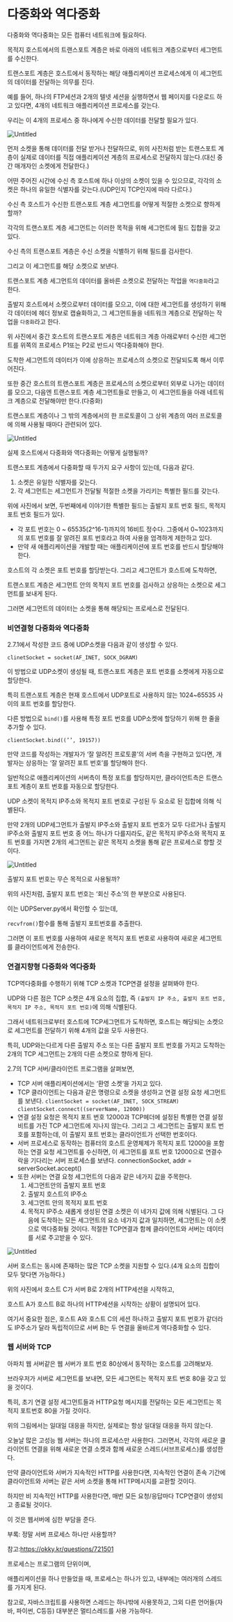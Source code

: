 # 다중화와 역다중화

다중화와 역다중화는 모든 컴퓨터 네트워크에 필요하다.

목적지 호스트에서의 트랜스포트 계층은 바로 아래의 네트워크 계층으로부터 세그먼트를 수신한다.

트랜스포트 계층은 호스트에서 동작하는 해당 애플리케이션 프로세스에게 이 세그먼트의 데이터를 전달하는 의무를 진다.

예를 들어, 하나의 FTP세션과 2개의 텔넷 세션을 실행하면서 웹 페이지를 다운로드 하고 있다면, 4개의 네트워크 애플리케이션 프로세스를 갖는다.

우리는 이 4개의 프로세스 중 하나에게 수신한 데이터를 전달할 필요가 있다.

![Untitled](https://user-images.githubusercontent.com/86337233/211320111-82e0f6d5-f5f7-436c-8d5c-a3be0b178547.png)

먼저 소켓을 통해 데이터를 전달 받거나 전달하므로, 위의 사진처럼 받는 트랜스포트 계층이 실제로 데이터를 직접 애플리케이션 계층의 프로세스로 전달하지 않는다.(대신 중간 매개자인 소켓에게 전달한다.)

어떤 주어진 시간에 수신 측 호스트에 하나 이상의 소켓이 있을 수 있으므로, 각각의 소켓은 하나의 유일한 식별자를 갖는다.(UDP인지 TCP인지에 따라 다르다.)

수신 측 호스트가 수신한 트랜스포트 계층 세그먼트를 어떻게 적절한 소켓으로 향하게 할까?

각각의 트랜스포트 계층 세그먼트는 이러한 목적을 위해 세그먼트에 필드 집합을 갖고 있다.

수신 측의 트랜스포트 계층은 수신 소켓을 식별하기 위해 필드를 검사한다.

그리고 이 세그먼트를 해당 소켓으로 보낸다.

트랜스포트 계층 세그먼트의 데이터를 올바른 소켓으로 전달하는 작업을 `역다중화`라고 한다.

출발지 호스트에서 소켓으로부터 데이터를 모으고, 이에 대한 세그먼트를 생성하기 위해 각 데이터에 헤더 정보로 캡슐화하고, 그 세그먼트들을 네트워크 계층으로 전달하는 작업을 `다중화`라고 한다.

위 사진에서 중간 호스트의 트랜스포트 계층은 네트워크 계층 아래로부터 수신한 세그먼트를 위쪽의 프로세스 P1또는 P2로 반드시 역다중화해야 한다.

도착한 세그먼트의 데이터가 이에 상응하는 프로세스의 소켓으로 전달되도록 해서 이루어진다.

또한 중간 호스트의 트랜스포트 계층은 프로세스의 소켓으로부터 외부로 나가는 데이터를 모으고, 다음엔 트랜스포트 계층 세그먼트들로 만들고, 이 세그먼트들을 아래 네트워크 계층으로 전달해야만 한다.(다중화)

트랜스포트 계층이나 그 밖의 계층에서의 한 프로토콜이 그 상위 계층의 여러 프로토콜에 의해 사용될 때마다 관련되어 있다.

![Untitled](https://user-images.githubusercontent.com/86337233/211320125-ff37b76f-2ad8-43d8-9b1a-56872c592a5c.png)

실제 호스트에서 다중화와 역다중화는 어떻게 실행될까?

트랜스포트 계층에서 다중화할 때 두가지 요구 사항이 있는데, 다음과 같다.

1. 소켓은 유일한 식별자를 갖는다.
2. 각 세그먼트는 세그먼트가 전달될 적절한 소켓을 가리키는 특별한 필드를 갖는다.

위에 사진에서 보면, 두번째에세 이야기한 특별한 필드는 출발지 포트 번호 필드, 목적지 포트 번호 필드가 있다.

- 각 포트 번호는 0 ~ 65535(2^16-1)까지의 16비트 정수다. 그중에서 0~1023까지의 포트 번호를 잘 알려진 포트 번호라고 하여 사용을 엄격하게 제한하고 있다.
- 만약 새 애플리케이션을 개발할 때는 애플리케이션에 포트 번호를 반드시 할당해야 한다.

호스트의 각 소켓은 포트 번호를 할당받는다. 그리고 세그먼트가 호스트에 도착하면,

트랜스포트 계층은 세그먼트 안의 목적지 포트 번호를 검사하고 상응하는 소켓으로 세그먼트를 보내게 된다.

그러면 세그먼트의 데이터는 소켓을 통해 해당되는 프로세스로 전달된다.

### 비연결형 다중화와 역다중화

2.7.1에서 작성한 코드 중에 UDP소켓을 다음과 같이 생성할 수 있다.

`clinetSocket = socket(AF_INET, SOCK_DGRAM)`

이 방법으로 UDP소켓이 생성될 때, 트랜스포트 계층은 포트 번호를 소켓에게 자동으로 할당한다.

특히 트랜스포트 계층은 현재 호스트에서 UDP포트로 사용하지 않는 1024~65535 사이의 포트 번호를 할당한다.

다른 방법으로 `bind()`를 사용해 특정 포트 번호를 UDP소켓에 할당하기 위해 한 줄을 추가할 수 있다.

`clientSocket.bind((’’, 19157))`

만약 코드를 작성하는 개발자가 ‘잘 알려진 프로토콜’의 서버 측을 구현하고 있다면, 개발자는 상응하는 ‘잘 알려진 포트 번호’를 할당해야 한다.

일반적으로 애플리케이션의 서버측이 특정 포트를 할당하지만, 클라이언트측은 트랜스포트 계층이 포트 번호를 자동으로 할당한다.

UDP 소켓이 목적지 IP주소와 목적지 포트 번호로 구성된 두 요소로 된 집합에 의해 식별된다.

만약 2개의 UDP세그먼트가 출발지 IP주소와 출발지 포트 번호가 모두 다르거나 출발지 IP주소와 출발지 포트 번호 중 어느 하나가 다를지라도, 같은 목적지 IP주소와 목적지 포트 번호를 가지면 2개의 세그먼트는 같은 목적지 소켓을 통해 같은 프로세스로 향할 것이다.

![Untitled](https://user-images.githubusercontent.com/86337233/211320120-b319557b-49d0-47d8-a7f5-671cb51131d8.png)

출발지 포트 번호는 무슨 목적으로 사용될까?

위의 사진처럼, 출발지 포트 번호는 ‘회신 주소’의 한 부분으로 사용된다.

이는 UDPServer.py에서 확인할 수 있는데,

`recvfrom()`함수를 통해 출발지 포트번호를 추출한다.

그러면 이 포트 번호를 사용하여 새로운 목적지 포트 번호로 사용하여 새로운 세그먼트를 클라이언트에게 전송한다.

### 연결지향형 다중화와 역다중화

TCP역다중화를 수행하기 위해 TCP 소켓과 TCP연결 설정을 살펴봐야 한다.

UDP와 다른 점은 TCP 소켓은 4개 요소의 집합, 즉 `(출발지 IP 주소, 출발지 포트 번호, 목적지 IP 주소, 목적지 포트 번호)`에 의해 식별된다.

그래서 네트워크로부터 호스트에 TCP세그먼트가 도착하면, 호스트는 해당되는 소켓으로 세그먼트를 전달하기 위해 4개의 값을 모두 사용한다.

특히, UDP와는다르게 다른 출발지 주소 또는 다른 출발지 포트 번호를 가지고 도착하는 2개의 TCP 세그먼트는 2개의 다른 소켓으로 향하게 된다.

2.7의 TCP 서버/클라이언트 프로그램을 살펴보면,

- TCP 서버 애플리케이션에서는 ‘환영 소켓’을 가지고 있다.
- TCP 클라이언트는 다음과 같은 명령으로 소켓을 생성하고 연결 설정 요청 세그먼트를 보낸다.
  `clientSocket = socket(AF_INET, SOCK_STREAM)`
  `clientSocket.connect((serverName, 12000))`
- 연결 설정 요청은 목적지 포트 번호 12000과 TCP헤더에 설정된 특별한 연결 설정 비트를 가진 TCP 세그먼트에 지나지 않는다.
  그리고 그 세그먼트는 출발지 포트 번호를 포함하는데, 이 출발지 포트 번호는 클라이언트가 선택한 번호이다.
- 서버 프로세스로 동작하는 컴퓨터의 호스트 운영체제가 목적지 포트 12000을 포함하는 연결 요청 세그먼트를 수신하면, 이 세그먼트를 포트 번호 12000으로 연결수락을 기다리는 서버 프로세스를 보낸다.
  connectionSocket, addr = serverSocket.accept()
- 또한 서버는 연결 요청 세그먼트의 다음과 같은 네가지 값을 주목한다.
  1. 세그먼트안의 출발지 포트 번호
  2. 출발지 호스트의 IP주소
  3. 세그먼트 안의 목적지 포트 번호
  4. 목적지 IP주소
  새롭게 생성된 연결 소켓은 이 네가지 값에 의해 식별된다.
  그 다음에 도착하는 모든 세그먼트의 요소 네가지 값과 일치하면, 세그먼트는 이 소켓으로 역다중화될 것이다.
  적절한 TCP연결과 함께 클라이언트와 서버는 데이터를 서로 주고받을 수 있다.

![Untitled](https://user-images.githubusercontent.com/86337233/211320137-5c90b955-b4b2-4dcb-ab04-8f25e6b24d2e.png)

서버 호스트는 동시에 존재하는 많은 TCP 소켓을 지원할 수 있다.(4개 요소의 집합이 모두 맞다면 가능하다.)

위의 사진에서 호스트 C가 서버 B로 2개의 HTTP세션을 시작하고,

호스트 A가 호스트 B로 하나의 HTTP세션을 시작하는 상황이 설명되어 있다.

여기서 중요한 점은, 호스트 A와 호스트 C의 세션 하나하고 출발지 포트 번호가 같더라도 IP주소가 달라 독립적이므로 서버 B는 두 연결을 올바르게 역다중화할 수 있다.

### 웹 서버와 TCP

아파치 웹 서버같은 웹 서버가 포트 번호 80상에서 동작하는 호스트를 고려해보자.

브라우저가 서버로 세그먼트를 보내면, 모든 세그먼트는 목적지 포트 번호 80을 갖고 있을 것이다.

특히, 초기 연결 설정 세그먼트들과 HTTP요청 메시지를 전달하는 모든 세그먼트는 목적지 포트번호 80을 가질 것이다.

위의 그림에서는 일대일 대응을 하지만, 실제로는 항상 일대일 대응을 하지 않는다.

오늘날 많은 고성능 웹 서버는 하나의 프로세스만 사용한다. 그러면서, 각각의 새로운 클라이언트 연결을 위해 새로운 연결 소켓과 함께 새로운 스레드(서브프로세스)를 생성한다.

만약 클라이언트와 서버가 지속적인 HTTP를 사용한다면, 지속적인 연결이 존속 기간에 클라이언트와 서버는 같은 서버 소켓을 통해 HTTP메시지를 교환할 것이다.

하지만 비 지속적인 HTTP를 사용한다면, 매번 모든 요청/응답마다 TCP연결이 생성되고 종료될 것이다.

이 것은 웹서버에 심한 부담을 준다.

부록: 정말 서버 프로세스 하나만 사용할까?

참고:https://okky.kr/questions/721501

프로세스는 프로그램의 단위이며,

애플리케이션을 하나 만들었을 때, 프로세스는 하나가 있고, 내부에는 여러개의 스레드를 가지게 된다.

참고로, 자바스크립트를 사용하면 스레드는 하나밖에 사용못하고, 그외 다른 언어들(자바, 파이썬, C등등) 대부분은 멀티스레드를 사용 가능하다.

